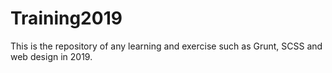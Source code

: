 # Training2019
This is the repository of any learning and exercise such as Grunt, SCSS and web design in 2019.
